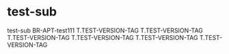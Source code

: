 # test-sub
test-sub
BR-APT-test111
T.TEST-VERSION-TAG
T.TEST-VERSION-TAG
T.TEST-VERSION-TAG
T.TEST-VERSION-TAG
T.TEST-VERSION-TAG
T.TEST-VERSION-TAG
